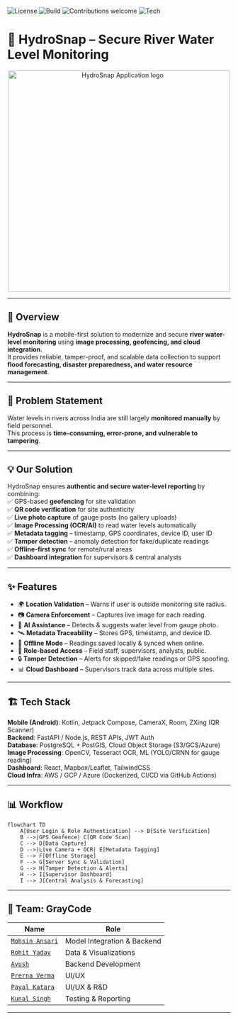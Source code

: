 ![License](https://img.shields.io/github/license/mohsinansari0705/SIH2025-HydroSnap)
![Build](https://img.shields.io/github/actions/workflow/status/mohsinansari0705/SIH2025-HydroSnap/ci.yml?label=Build)
![Contributions welcome](https://img.shields.io/badge/contributions-welcome-brightgreen.svg?style=flat)
![Tech](https://img.shields.io/badge/Made%20with-Android%20%7C%20FastAPI%20%7C%20Postgres%20%7C%20OpenCV-blue)

# 🌊 HydroSnap – Secure River Water Level Monitoring

<p align="center">
  <img src="assets/HydroSnap_logo.png" alt="HydroSnap Application logo" heigt=500 width=500>
</p>

---

## 📌 Overview
**HydroSnap** is a mobile-first solution to modernize and secure **river water-level monitoring** using **image processing, geofencing, and cloud integration**.  
It provides reliable, tamper-proof, and scalable data collection to support **flood forecasting, disaster preparedness, and water resource management**.  

---

## 🚩 Problem Statement
Water levels in rivers across India are still largely **monitored manually** by field personnel.  
This process is **time-consuming, error-prone, and vulnerable to tampering**.  

---

## 💡 Our Solution
HydroSnap ensures **authentic and secure water-level reporting** by combining:  
✅ GPS-based **geofencing** for site validation  
✅ **QR code verification** for site authenticity  
✅ **Live photo capture** of gauge posts (no gallery uploads)  
✅ **Image Processing (OCR/AI)** to read water levels automatically  
✅ **Metadata tagging** – timestamp, GPS coordinates, device ID, user ID  
✅ **Tamper detection** – anomaly detection for fake/duplicate readings  
✅ **Offline-first sync** for remote/rural areas  
✅ **Dashboard integration** for supervisors & central analysts  

---

## ✨ Features
- 🌍 **Location Validation** – Warns if user is outside monitoring site radius.  
- 📷 **Camera Enforcement** – Captures live image for each reading.  
- 🤖 **AI Assistance** – Detects & suggests water level from gauge photo.  
- 🛰️ **Metadata Traceability** – Stores GPS, timestamp, and device ID.  
- 📡 **Offline Mode** – Readings saved locally & synced when online.  
- 👥 **Role-based Access** – Field staff, supervisors, analysts, public.  
- 🔒 **Tamper Detection** – Alerts for skipped/fake readings or GPS spoofing.  
- 📊 **Cloud Dashboard** – Supervisors track data across multiple sites.  

---

## 🏗️ Tech Stack
**Mobile (Android)**: Kotlin, Jetpack Compose, CameraX, Room, ZXing (QR Scanner)  
**Backend**: FastAPI / Node.js, REST APIs, JWT Auth  
**Database**: PostgreSQL + PostGIS, Cloud Object Storage (S3/GCS/Azure)  
**Image Processing**: OpenCV, Tesseract OCR, ML (YOLO/CRNN for gauge reading)  
**Dashboard**: React, Mapbox/Leaflet, TailwindCSS  
**Cloud Infra**: AWS / GCP / Azure (Dockerized, CI/CD via GitHub Actions)  

---

## 📊 Workflow
```mermaid
flowchart TD
    A[User Login & Role Authentication] --> B[Site Verification]
    B -->|GPS Geofence| C[QR Code Scan]
    C --> D[Data Capture]
    D -->|Live Camera + OCR| E[Metadata Tagging]
    E --> F[Offline Storage]
    F --> G[Server Sync & Validation]
    G --> H[Tamper Detection & Alerts]
    H --> I[Supervisor Dashboard]
    I --> J[Central Analysis & Forecasting]
```

---

## 👥 Team: GrayCode

| Name            | Role                          |
|-----------------|-------------------------------|
| [`Mohsin Ansari`](https://github.com/mohsinansari0705)   | Model Integration & Backend |
| [`Rohit Yadav`](https://github.com/RohityadavGG)     | Data & Visualizations       |
| [`Ayush`](https://github.com/ayush-code303)     | Backend Development       |
| [`Prerna Verma`](https://github.com/prerna-verma29)     | UI/UX       |
| [`Payal Katara`](https://github.com/Payal-katara)     | UI/UX & R&D       |
| [`Kunal Singh`](https://github.com/Kunal-Singh76)     | Testing & Reporting       |

---